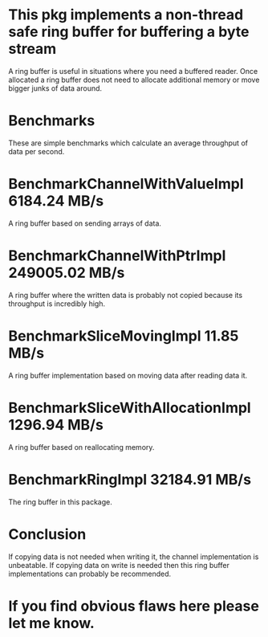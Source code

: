 # This pkg implements a non-thread safe ring buffer for buffering a byte stream

A ring buffer is useful in situations where you need a buffered reader. Once allocated a ring buffer does not need to allocate additional memory or move bigger junks of data around.

# Benchmarks
These are simple benchmarks which calculate an average throughput of data per second.

# BenchmarkChannelWithValueImpl  6184.24 MB/s
A ring buffer based on sending arrays of data. 

# BenchmarkChannelWithPtrImpl  249005.02 MB/s
A ring buffer where the written data is probably not copied because its throughput is incredibly high.

# BenchmarkSliceMovingImpl  11.85 MB/s
A ring buffer implementation based on moving data after reading data it.

# BenchmarkSliceWithAllocationImpl  1296.94 MB/s
A ring buffer based on reallocating memory.

# BenchmarkRingImpl  32184.91 MB/s
The ring buffer in this package.

# Conclusion 
If copying data is not needed when writing it, the channel implementation is unbeatable. If copying data on write is needed then this ring buffer implementations can probably be recommended.

# If you find obvious flaws here please let me know.
